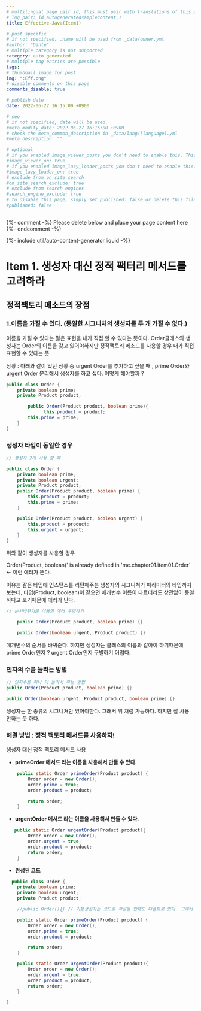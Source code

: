 ```yaml
---
# multilingual page pair id, this must pair with translations of this page. (This name must be unique)
# lng_pair: id_autogeneratedsamplecontent_1
title: Effective-Java(Item1)

# post specific
# if not specified, .name will be used from _data/owner.yml
#author: "Dante"
# multiple category is not supported
category: auto generated
# multiple tag entries are possible
tags:
# thumbnail image for post
img: ":Eff.png"
# disable comments on this page
comments_disable: true

# publish date
date: 2022-06-27 16:15:00 +0900

# seo
# if not specified, date will be used.
#meta_modify_date: 2022-06-27 16:15:00 +0900
# check the meta_common_description in _data/lang/[language].yml
#meta_description: ""

# optional
# if you enabled image_viewer_posts you don't need to enable this. This is only if image_viewer_posts = false
#image_viewer_on: true
# if you enabled image_lazy_loader_posts you don't need to enable this. This is only if image_lazy_loader_posts = false
#image_lazy_loader_on: true
# exclude from on site search
#on_site_search_exclude: true
# exclude from search engines
#search_engine_exclude: true
# to disable this page, simply set published: false or delete this file
#published: false
---
```

{%- comment -%} Please delete below and place your page content here {%- endcomment -%}

{%- include util/auto-content-generator.liquid -%}

<!-- outline-start -->

# Item 1.  생성자 대신 정적 팩터리 메서드를 고려하라



## 정적팩토리 메소드의 장점

### 1.이름을 가질 수 있다. (동일한 시그니처의 생성자를 두 개 가질 수 없다.)

이름을 가질 수 있다는 말은 표현을 내가 직접 할 수 있다는 뜻이다. Order클래스의  생성자는 Order의 이름을 갖고 있어야하지만 정적팩토리 메소드를 사용할 경우 내가 직접 표현할 수 있다는 뜻.

상황 : 아래와 같이 있던 상황 중 urgent Order를 추가하고 싶을 때 , prime Order와 urgent Order 분리해서 생성자를 하고 싶다. 어떻게 해야할까 ?



```java
public class Order {
    private boolean prime;
    private Product product;

		public Order(Product product, boolean prime){
			  this.product = product;
        this.prime = prime;
	}
}
```

### 생성자 타입이 동일한 경우

```java
// 생성자 2개 사용 할 때

public class Order {
    private boolean prime;
    private boolean urgent;
    private Product product;
    public Order(Product product, boolean prime) {
        this.product = product;
        this.prime = prime;
    }

    public Order(Product product, boolean urgent) {
        this.product = product;
        this.urgent = urgent;
    }
}
```

위와 같이 생성자를 사용할 경우

Order(Product, boolean)' is already defined in 'me.chapter01.item01.Order’ ← 이런 에러가 뜬다.

이유는 같은 타입에 인스턴스를 리턴해주는 생성자의 시그니쳐가 파라미터의 타입까지 보는데, 타입(Product, boolean)이 같으면 매개변수 이름이 다르더라도 상관없이 동일하다고 보기때문에 에러가 난다.

```java
// 순서바꾸기를 이용한 에러 우회하기

    public Order(Product product, boolean prime) {}

    public Order(boolean urgent, Product product) {}

```

매개변수의 순서를 바꿔준다. 하지만 생성자는 클래스의 이름과 같아야 하기때문에  prime Order인지 ? urgent Order인지 구별하기 어렵다.

### 인자의 수를 늘리는 방법

```java
// 인자수를 하나 더 늘려서 하는 방법
public Order(Product product, boolean prime) {}

public Order(boolean urgent, Product product, boolean prime) {}
```

생성자는 한 종류의 시그니쳐만 있어야한다.  그래서 위 처럼 가능하다. 하지만 잘 사용 안하는 듯 하다.

### 해결 방법  : 정적 팩토리 메서드를 사용하자!

생성자 대신 정적 팩토리 메서드 사용

- **primeOrder 메서드 라는 이름을 사용해서 만들 수 있다.**

```java
    public static Order primeOrder(Product product) {
        Order order = new Order();
        order.prime = true;
        order.product = product;

        return order;
    }
```

- **urgentOrder 메서드 라는 이름을 사용해서 만들 수 있다.**

```java
   public static Order urgentOrder(Product product){
        Order order = new Order();
        order.urgent = true;
        order.product = product;
        return order;
    }

```

- **완성된 코드**

```java
  public class Order {
    private boolean prime;
    private boolean urgent;
    private Product product;

	//public Order(){} // 기본생성자는 코드로 작성을 안해도 디폴트로 있다. 그래서 생략 가능

    public static Order primeOrder(Product product) {
        Order order = new Order();
        order.prime = true;
        order.product = product;

        return order;
    }

    public static Order urgentOrder(Product product){
        Order order = new Order();
        order.urgent = true;
        order.product = product;
        return order;
    }

}
```

<!-- outline-end -->

